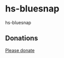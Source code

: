 # hs-bluesnap
hs-bluesnap

## Donations

[Please donate](https://www.paypal.com/cgi-bin/webscr?cmd=_s-xclick&hosted_button_id=EZUSHNKG557NW)

